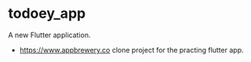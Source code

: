 # todoey_app

A new Flutter application.

- https://www.appbrewery.co clone project for the practing flutter app.
